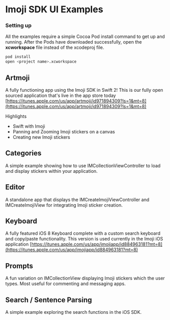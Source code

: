# Imoji SDK UI Examples

### Setting up
All the examples require a simple Cocoa Pod install command to get up and running. After the Pods have downloaded successfully, open the **xcworkspace** file instead of the xcodeproj file.

```bash
pod install
open <project name>.xcworkspace
```


## Artmoji

A fully functioning app using the Imoji SDK in Swift 2! This is our fully open sourced application that's live in the app store today [https://itunes.apple.com/us/app/artmoji/id971894309?ls=1&mt=8](https://itunes.apple.com/us/app/artmoji/id971894309?ls=1&mt=8)

Highlights
* Swift with Imoji
* Panning and Zooming Imoji stickers on a canvas
* Creating new Imoji stickers

## Categories

A simple example showing how to use IMCollectionViewController to load and display stickers within your application.

## Editor

A standalone app that displays the IMCreateImojiViewController and IMCreateImojiView for integrating Imoji sticker creation.

## Keyboard

A fully featured iOS 8 Keyboard complete with a custom search keyboard and copy/paste functionality. This version is used currently in the Imoji iOS application [https://itunes.apple.com/us/app/imojiapp/id884963181?mt=8](https://itunes.apple.com/us/app/imojiapp/id884963181?mt=8)

## Prompts

A fun variation on IMCollectionView displaying Imoji stickers which the user types. Most useful for commenting and messaging apps. 

## Search / Sentence Parsing

A simple example exploring the search functions in the iOS SDK.